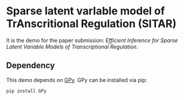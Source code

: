 # Sparse latent varIable model of TrAnscritional Regulation (SITAR)

It is the demo for the paper submission: *Efficient Inference for Sparse Latent Variable Models of Transcriptional Regulation*.

## Dependency

This demo depends on [GPy](https://github.com/SheffieldML/GPy). GPy can be installed via pip:
```bash
pip install GPy
```
